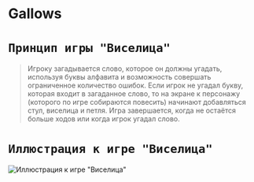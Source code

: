 # Gallows
# `Принцип игры "Виселица"`
> Игроку загадывается слово, которое он должны угадать, используя буквы алфавита и возможность совершать ограниченное количество ошибок. Если игрок не угадал букву, которая входит в загаданное слово, то на экране к персонажу (которого по игре собираются повесить) начинают добавляться стул, виселица и петля. Игра завершается, когда не остаётся больше ходов или когда игрок угадал слово.
# `Иллюстрация к игре "Виселица"`
![Иллюстрация к игре "Виселица"](../master/img/screenshot.png)
